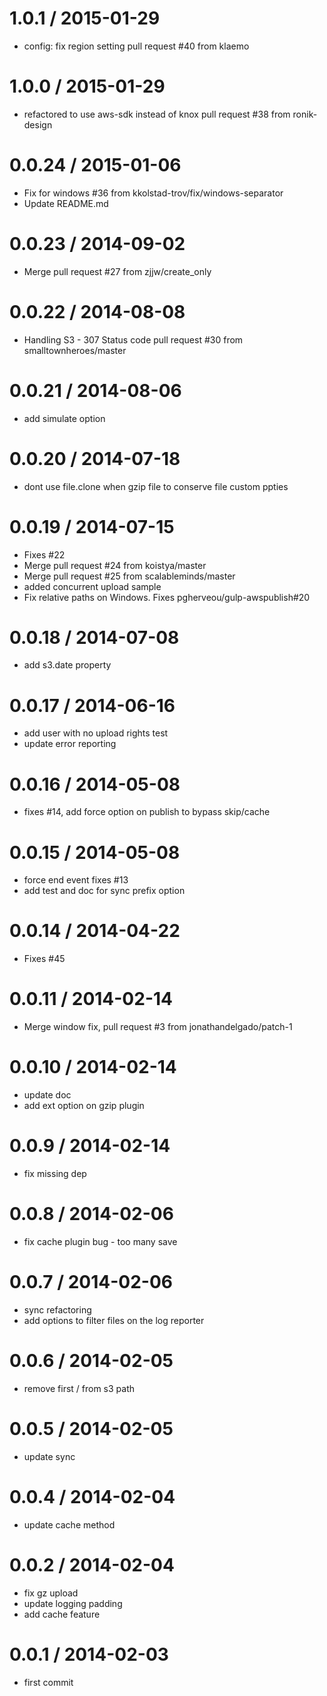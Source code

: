 # 1.0.1 / 2015-01-29

* config: fix region setting pull request #40 from klaemo

# 1.0.0 / 2015-01-29

* refactored to use aws-sdk instead of knox pull request #38 from ronik-design

# 0.0.24 / 2015-01-06

* Fix for windows #36 from kkolstad-trov/fix/windows-separator
* Update README.md

# 0.0.23 / 2014-09-02

* Merge pull request #27 from zjjw/create_only

# 0.0.22 / 2014-08-08

* Handling S3 - 307 Status code pull request #30 from smalltownheroes/master

# 0.0.21 / 2014-08-06

* add simulate option

# 0.0.20 / 2014-07-18

* dont use file.clone when gzip file to conserve file custom ppties

# 0.0.19 / 2014-07-15

* Fixes #22
* Merge pull request #24 from koistya/master
* Merge pull request #25 from scalableminds/master
* added concurrent upload sample
* Fix relative paths on Windows. Fixes pgherveou/gulp-awspublish#20

# 0.0.18 / 2014-07-08

* add s3.date property

# 0.0.17 / 2014-06-16

* add user with no upload rights test
* update error reporting

# 0.0.16 / 2014-05-08

* fixes #14, add force option on publish to bypass skip/cache

# 0.0.15 / 2014-05-08

* force end event fixes #13
* add test and doc for sync prefix option

# 0.0.14 / 2014-04-22

* Fixes #45

# 0.0.11 / 2014-02-14

* Merge window fix, pull request #3 from jonathandelgado/patch-1

# 0.0.10 / 2014-02-14

* update doc
* add ext option on gzip plugin

# 0.0.9 / 2014-02-14

* fix missing dep

# 0.0.8 / 2014-02-06

* fix cache plugin bug - too many save

# 0.0.7 / 2014-02-06

* sync refactoring
* add options to filter files on the log reporter

# 0.0.6 / 2014-02-05

* remove first / from s3 path

# 0.0.5 / 2014-02-05

* update sync

# 0.0.4 / 2014-02-04

* update cache method

# 0.0.2 / 2014-02-04

* fix gz upload
* update logging padding
* add cache feature

# 0.0.1 / 2014-02-03

* first commit

